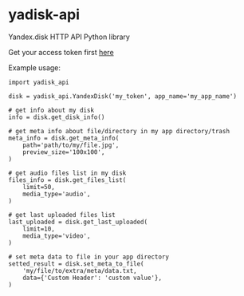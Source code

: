 # yadisk-api
Yandex.disk HTTP API Python library

Get your access token first [here](https://tech.yandex.ru/disk/api/concepts/quickstart-docpage/)

Example usage:

    import yadisk_api

    disk = yadisk_api.YandexDisk('my_token', app_name='my_app_name')

    # get info about my disk
    info = disk.get_disk_info()

    # get meta info about file/directory in my app directory/trash
    meta_info = disk.get_meta_info(
        path='path/to/my/file.jpg',
        preview_size='100x100',
    )

    # get audio files list in my disk
    files_info = disk.get_files_list(
        limit=50,
        media_type='audio',
    )

    # get last uploaded files list
    last_uploaded = disk.get_last_uploaded(
        limit=10,
        media_type='video',
    )

    # set meta data to file in your app directory
    setted_result = disk.set_meta_to_file(
        'my/file/to/extra/meta/data.txt,
        data={'Custom Header': 'custom value'},
    )
